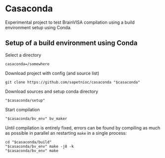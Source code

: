 # Casaconda
Experimental project to test BrainVISA compilation using a build environment setup using Conda.

## Setup of a build environment using Conda

Select a directory
```
casaconda=/somewhere
```

Download project with config (and source list)
```
git clone https://github.com/sapetnioc/casaconda "$casaconda"
```

Download sources and setup conda directory
```
"$casaconda/setup"
```

Start compilation
```
"$casaconda/bv_env" bv_maker
```

Until compilation is entirely fixed, errors can be found by compiling as much as possible in parallel an restarting `make` in a single process:
```
cd "$casaconda/build"
"$casaconda/bv_env" make -j8 -k
"$casaconda/bv_env" make
```

